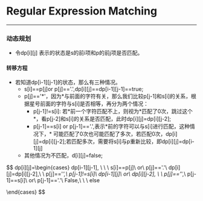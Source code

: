 # Regular Expression Matching
---
### 动态规划

*  令dp[i][j] 表示的状态是s的前i项和p的前j项是否匹配。

#### 转移方程
* 若知道dp[i-1][j-1]的状态，那么有三种情况。
  * s[i]==p[j]or p[j]=='.',dp[i][j]==dp[i-1][j-1]==true;
  * p[j]=='*'，因为\*与前面的字符有关，那么我们比较p[j-1]和s[i]的关系，根据星号前面的字符与s[i]是否相等，再分为两个情况：
    * p[j-1]!=s[i]: 若\*前一个字符匹配不上，则视为\*匹配了0次，跳过这个*，看p[j-2]和s[i]的关系是否匹配，此时dp[i][j]=dp[i][j-2];
    * p[j-1]==s[i] or p[j-1]=='.',表示*前的字符可以与s[i]进行匹配，这种情况下，\* 可能匹配了0次也可能匹配了多次，若匹配0次，dp[i][j]=dp[i][j-2];若匹配多次，需要将s[i]与p重新比较，即dp[i][j]=dp[i-1][j]
  * 其他情况为不匹配，d[i][j]=false;

$$
dp[i][j]=\begin{cases}
dp[i-1][j-1], \ \ \  s[i]==p[j]\ or\ p[j]=='.'\\
dp[i][j]=dp[i][j-2],\ \  p[j]=='*',\ p[j-1]!=s[i]\\
dp[i-1][j]\  or\  dp[i][j-2], \ \ p[j]=='*',\ p[j-1]==s[i]\ or\ p[j-1]=='.'\\
False,\ \ \ else

\end{cases}
$$

